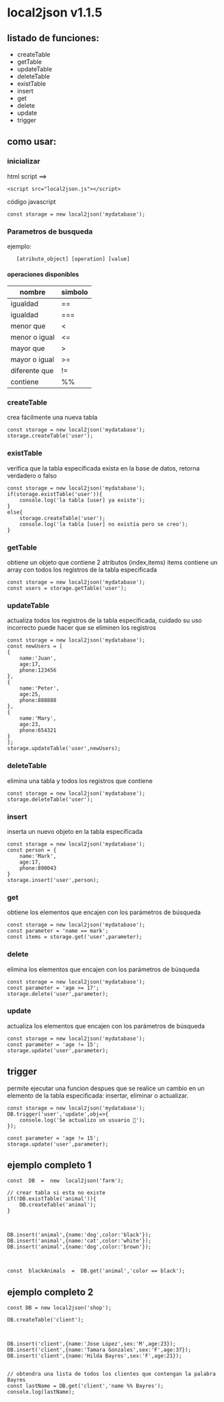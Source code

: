 # local2json v1.1.5

## listado de funciones:

 - createTable
 - getTable
 - updateTable
 - deleteTable
 - existTable
 - insert
 - get
 - delete
 - update
 - trigger

## como usar:
### inicializar
html script ==>

    <script src="local2json.js"></script>

código javascript

    const storage = new local2json('mydatabase');

   ### Parametros de busqueda
   ejemplo:
   
       [atribute_object] [operation] [value]


#### operaciones disponibles
|nombre| simbolo |
|--|--|
| igualdad | == |
| igualdad | === |
| menor que | < |
| menor o igual|<= |
|mayor que| >|
|mayor o igual| >= |
|diferente que| !=|
|contiene | %% |

### createTable
crea fácilmente una nueva tabla

    const storage = new local2json('mydatabase');
    storage.createTable('user');

### existTable
verifica que la tabla especificada exista en la base de datos, retorna verdadero o falso

    const storage = new local2json('mydatabase');
    if(storage.existTable('user')){
        console.log('la tabla [user] ya existe');
    }
    else{
        storage.createTable('user');
        console.log('la tabla [user] no existía pero se creo');
    }

### getTable
obtiene un objeto que contiene 2 atributos (index,items) items contiene un array con todos los registros de la tabla especificada

    const storage = new local2json('mydatabase');
    const users = storage.getTable('user');

### updateTable
actualiza todos los registros de la tabla especificada, cuidado su uso incorrecto puede hacer que se eliminen los registros

    const storage = new local2json('mydatabase');
    const newUsers = [
    {
	    name:'Juan',
	    age:17,
	    phone:123456
    },
    {
	    name:'Peter',
	    age:25,
	    phone:888888
    },
    {
	    name:'Mary',
	    age:23,
	    phone:654321
    }
    ];
    storage.updateTable('user',newUsers);

### deleteTable
elimina una tabla y todos los registros que contiene

    const storage = new local2json('mydatabase');
    storage.deleteTable('user');

### insert
inserta un nuevo objeto en la tabla especificada

    const storage = new local2json('mydatabase');
    const person = {
	    name:'Mark',
	    age:17,
	    phone:890043
    }
    storage.insert('user',person);


### get
obtiene los elementos que encajen con los parámetros de búsqueda

    const storage = new local2json('mydatabase');
    const parameter = 'name == mark';
    const items = storage.get('user',parameter);
    
### delete
elimina los elementos que encajen con los parámetros de búsqueda

	const storage = new local2json('mydatabase');
    const parameter = 'age >= 17';
    storage.delete('user',parameter);

### update
actualiza los elementos que encajen con los parámetros de búsqueda

	const storage = new local2json('mydatabase');
    const parameter = 'age != 15';
    storage.update('user',parameter);

## trigger
permite ejecutar una funcion despues que se realice un cambio en un elemento de la tabla especificada: insertar, eliminar o actualizar.

    const storage = new local2json('mydatabase');
    DB.trigger('user','update',obj=>{
        console.log('Se actualizo un usuario 🔄');
    });

    const parameter = 'age != 15';
    storage.update('user',parameter);

## ejemplo completo 1

    const  DB  =  new  local2json('farm');
    
    // crear tabla si esta no existe
    if(!DB.existTable('animal')){
        DB.createTable('animal');
    }
    
      
    
    DB.insert('animal',{name:'dog',color:'black'});
    DB.insert('animal',{name:'cat',color:'white'});
    DB.insert('animal',{name:'dog',color:'brown'});
    
      
    
    const  blackAnimals  =  DB.get('animal','color == black');
    
    

## ejemplo completo 2
    const DB = new local2json('shop');
    
    DB.createTable('client');
    
      
    
    DB.insert('client',{name:'Jose López',sex:'M',age:23});
    DB.insert('client',{name:'Tamara Gonzales',sex:'F',age:37});
    DB.insert('client',{name:'Hilda Bayres',sex:'F',age:21});
    
      
    // obtendra una lista de todos los clientes que contengan la palabra Bayres
    const lastName = DB.get('client','name %% Bayres');
    console.log(lastName);